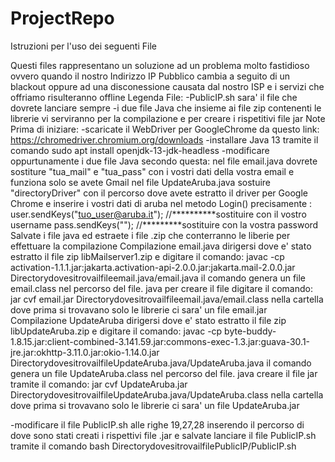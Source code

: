 # ProjectRepo
 Istruzioni per l'uso dei seguenti File

Questi files rappresentano un soluzione ad un problema molto fastidioso ovvero quando il nostro Indirizzo IP Pubblico cambia a seguito di un blackout oppure ad una disconessione causata dal nostro ISP e i servizi che offriamo risulteranno offline
Legenda File:
-PublicIP.sh sara' il file che dovrete lanciare sempre 
-i due file Java che insieme ai file zip contenenti le librerie vi serviranno per la compilazione e per creare i rispetitivi file jar 
Note Prima di iniziare:
-scaricate il WebDriver per GoogleChrome da questo link: https://chromedriver.chromium.org/downloads
-installare Java 13 tramite il comando sudo apt install openjdk-13-jdk-headless
-modificare oppurtunamente i due file Java secondo questa:
 nel file email.java dovrete sostiture "tua_mail" e "tua_pass" con i vostri dati della vostra email e funziona solo se avete Gmail
 nel file UpdateAruba.java sostuire "directoryDriver"  con il percorso dove avete estratto il driver per Google Chrome  e inserire i vostri dati di aruba nel metodo Login() precisamente :
                     user.sendKeys("tuo_user@aruba.it");  //**********sostituire con il vostro username
                     pass.sendKeys("");                   //*********sostituire con la vostra password 
Salvate i file java ed estraete i file .zip che conterranno le liberie per effettuare la compilazione
                              Compilazione email.java 
dirigersi dove e' stato estratto il file zip libMailserver1.zip  e digitare il comando:
javac -cp activation-1.1.1.jar:jakarta.activation-api-2.0.0.jar:jakarta.mail-2.0.0.jar  Directorydovesitrovailfileemail.java/email.java
il comando genera un file email.class nel percorso del file. java 
per creare il file digitare il comando:  jar cvf email.jar  Directorydovesitrovailfileemail.java/email.class
nella cartella dove prima si trovavano solo  le librerie ci sara' un file email.jar 
                            Compilazione UpdateAruba
dirigersi dove e' stato estratto il file zip libUpdateAruba.zip e digitare il comando: 
javac -cp byte-buddy-1.8.15.jar:client-combined-3.141.59.jar:commons-exec-1.3.jar:guava-30.1-jre.jar:okhttp-3.11.0.jar:okio-1.14.0.jar DirectorydovesitrovailfileUpdateAruba.java/UpdateAruba.java
il comando genera un file UpdateAruba.class nel percorso del file. java 
creare il file jar tramite il comando:  jar cvf UpdateAruba.jar  DirectorydovesitrovailfileUpdateAruba.java/UpdateAruba.class
nella cartella dove prima si trovavano solo  le librerie ci sara' un file UpdateAruba.jar 

-modificare il file PublicIP.sh alle righe 19,27,28 inserendo il percorso di dove sono stati  creati i rispettivi file .jar  e salvate 
lanciare il file PublicIP.sh tramite il comando bash DirectorydovesitrovailfilePublicIP/PublicIP.sh
